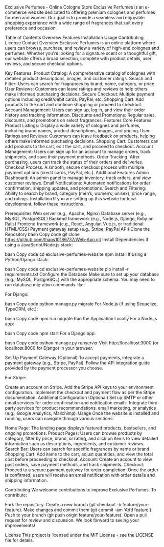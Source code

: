 Exclusive Perfumes - Online Cologne Store
Exclusive Perfumes is an e-commerce website dedicated to offering premium colognes and perfumes for men and women. Our goal is to provide a seamless and enjoyable shopping experience with a wide range of fragrances that suit every preference and occasion.

Table of Contents
Overview
Features
Installation
Usage
Contributing
License
Contact
Overview
Exclusive Perfumes is an online platform where users can browse, purchase, and review a variety of high-end colognes and perfumes. Whether you're looking for a signature scent or a thoughtful gift, our website offers a broad selection, complete with product details, user reviews, and secure checkout options.

Key Features:
Product Catalog: A comprehensive catalog of colognes with detailed product descriptions, images, and customer ratings.
Search and Filter: Users can search for fragrances by brand, name, category, or price.
User Reviews: Customers can leave ratings and reviews to help others make informed purchasing decisions.
Secure Checkout: Multiple payment options including credit/debit cards, PayPal, etc.
Shopping Cart: Add products to the cart and continue shopping or proceed to checkout.
Account Management: Users can sign up, log in, and view their order history and tracking information.
Discounts and Promotions: Regular sales, discounts, and promotions on select fragrances.
Features
Core Features
Product Listings: Display a wide variety of colognes and perfumes, including brand names, product descriptions, images, and pricing.
User Ratings and Reviews: Customers can leave feedback on products, helping others make informed purchasing decisions.
Shopping Cart: Customers can add products to the cart, edit the cart, and proceed to checkout.
Account Management: Users can sign up for an account to manage orders, track shipments, and save their payment methods.
Order Tracking: After purchasing, users can track the status of their orders and deliveries.
Checkout Process: A smooth, secure checkout process with multiple payment options (credit cards, PayPal, etc.).
Additional Features
Admin Dashboard: An admin panel to manage inventory, track orders, and view customer reviews.
Email Notifications: Automated notifications for order confirmation, shipping updates, and promotions.
Search and Filtering: Ability to search by brand, category (men’s, women’s, unisex), price range, and ratings.
Installation
If you are setting up this website for local development, follow these instructions.

Prerequisites
Web server (e.g., Apache, Nginx)
Database server (e.g., MySQL, PostgreSQL)
Backend framework (e.g., Node.js, Django, Ruby on Rails)
Frontend framework (e.g., React, Angular, Vue.js, or traditional HTML/CSS)
Payment gateway setup (e.g., Stripe, PayPal API)
Clone the Repository
bash
Copy code
git clone https://github.com/thaps10186737/Web-App.git
Install Dependencies
If using a JavaScript/Node.js stack:

bash
Copy code
cd exclusive-perfumes-website
npm install
If using a Python/Django stack:

bash
Copy code
cd exclusive-perfumes-website
pip install -r requirements.txt
Configure the Database
Make sure to set up your database (e.g., MySQL, PostgreSQL) with the appropriate schema. You may need to run database migration commands like:

For Django:

bash
Copy code
python manage.py migrate
For Node.js (if using Sequelize, TypeORM, etc.):

bash
Copy code
npm run migrate
Run the Application Locally
For a Node.js app:

bash
Copy code
npm start
For a Django app:

bash
Copy code
python manage.py runserver
Visit http://localhost:3000 (or localhost:8000 for Django) in your browser.

Set Up Payment Gateway (Optional)
To accept payments, integrate a payment gateway (e.g., Stripe, PayPal). Follow the API integration guide provided by the payment processor you choose.

For Stripe:

Create an account on Stripe.
Add the Stripe API keys to your environment configuration.
Implement the checkout and payment flow as per the Stripe documentation.
Additional Configuration (Optional)
Set up SMTP or other email services for order confirmation and notification emails.
Integrate third-party services for product recommendations, email marketing, or analytics (e.g., Google Analytics, Mailchimp).
Usage
Once the website is installed and running, users can navigate through various sections:

Home Page: The landing page displays featured products, bestsellers, and ongoing promotions.
Product Pages: Users can browse products by category, filter by price, brand, or rating, and click on items to view detailed information such as descriptions, ingredients, and customer reviews.
Search Bar: Users can search for specific fragrances by name or brand.
Shopping Cart: Add items to the cart, adjust quantities, and view the total cost before proceeding to checkout.
Account: Create an account to view past orders, save payment methods, and track shipments.
Checkout: Proceed to a secure payment gateway for order completion.
Once the order is confirmed, users will receive an email notification with order details and shipping information.

Contributing
We welcome contributions to improve Exclusive Perfumes. To contribute:

Fork the repository.
Create a new branch (git checkout -b feature/your-feature).
Make changes and commit them (git commit -am 'Add feature').
Push to your branch (git push origin feature/your-feature).
Open a pull request for review and discussion.
We look forward to seeing your improvements!

License
This project is licensed under the MIT License - see the LICENSE file for details.
